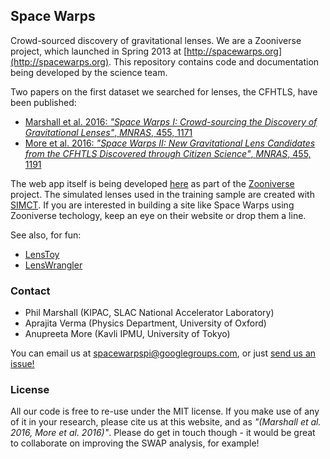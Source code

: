 Space Warps
-----------

Crowd-sourced discovery of gravitational lenses. We are a Zooniverse project,
which launched in Spring 2013 at [http://spacewarps.org](http://spacewarps.org). This repository contains code and documentation
being developed by the science team.

Two papers on the first dataset we searched for lenses, the CFHTLS, have been published:

* [Marshall et al. 2016: *"Space Warps I: Crowd-sourcing the Discovery of Gravitational Lenses"*, *MNRAS*, 455, 1171](https://github.com/drphilmarshall/SpaceWarps/raw/master/doc/sw-system-published.pdf)
* [More et al. 2016: *"Space Warps II: New Gravitational Lens Candidates from the CFHTLS Discovered through Citizen Science"*, *MNRAS*, 455, 1191](https://github.com/drphilmarshall/SpaceWarps/raw/master/doc/sw-cfhtls-published.pdf)

The web app itself is being developed [here](https://github.com/zooniverse/Lens-Zoo) as part of the [Zooniverse](http://zooniverse.org) project. The simulated lenses used in the training sample are created with [SIMCT](https://github.com/anupreeta27/SIMCT). If you are interested in building a site like Space Warps using Zooniverse techology, keep an eye on their website or drop them a line.

See also, for fun:
* [LensToy](http://github.com/slowe/LensToy/)
* [LensWrangler](http://github.com/drphilmarshall/LensWrangler/)


### Contact

* Phil Marshall (KIPAC, SLAC National Accelerator Laboratory)
* Aprajita Verma (Physics Department, University of Oxford)
* Anupreeta More (Kavli IPMU, University of Tokyo)

You can email us at [spacewarpspi@googlegroups.com](mailto:spacewarpspi@googlegroups.com), or just [send us an issue!](https://github.com/drphilmarshall/SpaceWarps/issues)

### License

All our code is free to re-use under the MIT license. If you make use of any of it in your research, please cite us at this website, and as *"(Marshall et al. 2016, More et al. 2016)"*. Please do get in touch though - it would be great to collaborate on improving the SWAP analysis, for example!
